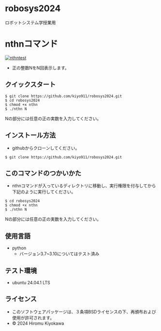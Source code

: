 # robosys2024
ロボットシステム学授業用


# nthnコマンド
[![nthntest](https://github.com/kiyo911/robosys2024/actions/workflows/nthntest.yml/badge.svg)](https://github.com/kiyo911/robosys2024/actions/workflows/nthntest.yml)

- 正の整数NをN回表示します。

## クイックスタート

```
$ git clone https://github.com/kiyo911/robosys2024.git
$ cd robosys2024
$ chmod +x nthn
$ ./nthn N
```

Nの部分には任意の正の実数を入力してください。

## インストール方法
- githubからクローンしてください。

```$ git clone https://github.com/kiyo911/robosys2024.git```

## このコマンドのつかいかた
- nthnコマンドが入っているディレクトリに移動し、実行権限を付与してから下記のように実行してください。
```
$ cd robosys2024
$ chmod +x nthn
$ ./nthn N
```
Nの部分には任意の正の実数を入力してください。

## 使用言語
- python
  - バージョン3.7~3.10についてはテスト済み

## テスト環境
- ubuntu 24.04.1 LTS

## ライセンス
- このソフトウェアパッケージは、３条項BSDライセンスの下、再頒布および使用が許可されます。
- ©️ 2024 Hiromu Kiyokawa

